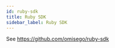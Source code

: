 ```yaml
---
id: ruby-sdk
title: Ruby SDK
sidebar_label: Ruby SDK
---
```


See https://github.com/omisego/ruby-sdk
